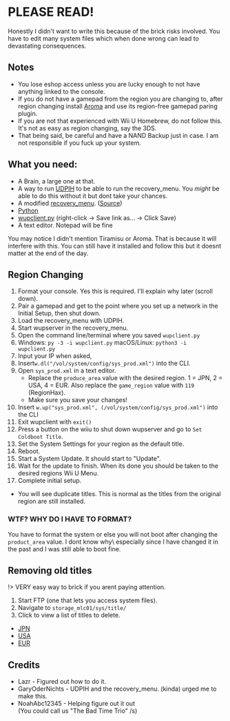 # PLEASE READ!

Honestly I didn't want to write this because of the brick risks involved. You have to edit many system files which when done wrong can lead to devastating consequences.

## Notes
- You lose eshop access unless you are lucky enough to not have anything linked to the console.
- If you do not have a gamepad from the region you are changing to, after region changing install [Aroma](https://aroma.foryour.cafe) and use its region-free gamepad paring plugin.
- If you are not that experienced with Wii U Homebrew, do not follow this. It's not as easy as region changing, say the 3DS.
- That being said, be careful and have a NAND Backup just in case. I am not responsible if you fuck up your system.

## What you need:
- A Brain, a large one at that.
- A way to run [UDPIH](https://github.com/GaryOderNichts/udpih) to be able to run the recovery_menu. You *might* be able to do this without it but dont take your chances.
- A modified [recovery_menu](https://raw.githubusercontent.com/Lazr1026/regionchange/main/files/recovery_menu). ([Source](https://github.com/Lazr1026/recovery_menu))
- [Python](https://www.python.org/downloads/)
- [wupclient.py](https://raw.githubusercontent.com/Elpunical/mocha/master/ios_mcp/wupclient.py) (right-click -> Save link as… -> Click Save)
- A text editor. Notepad will be fine

You may notice I didn't mention Tiramisu or Aroma. That is because it will interfere with this. You can still have it installed and follow this but it doesnt matter at the end of the day.

## Region Changing
1. Format your console. Yes this is required. I'll explain why later (scroll down).
1. Pair a gamepad and get to the point where you set up a network in the Initial Setup, then shut down.
1. Load the recovery_menu with UDPIH.
1. Start wupserver in the recovery_menu.
1. Open the command line/terminal where you saved `wupclient.py`
1. Windows: `py -3 -i wupclient.py` macOS/Linux: `python3 -i wupclient.py`
1. Input your IP when asked,
1. Insert`w.dl("/vol/system/config/sys_prod.xml")` into the CLI.
1. Open `sys_prod.xml` in a text editor.
	- Replace the `produce_area` value with the desired region. 1 = JPN, 2 = USA, 4 = EUR. Also replace the `game_region` value with `119` (RegionHax).
	- Make sure you save your changes!
1. Insert `w.up("sys_prod.xml", (/vol/system/config/sys_prod.xml")` into the CLI
1. Exit wupclient with `exit()`
1. Press a button on the wiiu to shut down wupserver and go to `Set Coldboot Title`.
1. Set the System Settings for your region as the default title.
1. Reboot.
1. Start a System Update. It should start to "Update".
1. Wait for the update to finish. When its done you should be taken to the desired regions Wii U Menu.
1. Complete initial setup.
- You will see duplicate titles. This is normal as the titles from the original region are still installed.

### WTF? WHY DO I HAVE TO FORMAT?
You have to format the system or else you will not boot after changing the `product_area` value. I dont know why\ especially since I have changed it in the past and I was still able to boot fine.

## Removing old titles
!> VERY easy way to brick if you arent paying attention.
1. Start FTP (one that lets you access system files).
1. Navigate to `storage_mlc01/sys/title/`
1. Click to view a list of titles to delete.
- [JPN](/docs/JPN.md)
- [USA](/docs/USA.md)
- [EUR](/docs/EUR.md)

## Credits
- Lazr - Figured out how to do it.
- GaryOderNichts - UDPIH and the recovery_menu. (kinda) urged me to make this.
- NoahAbc12345 - Helping figure out it out  
(You could call us "The Bad Time Trio" /s)
